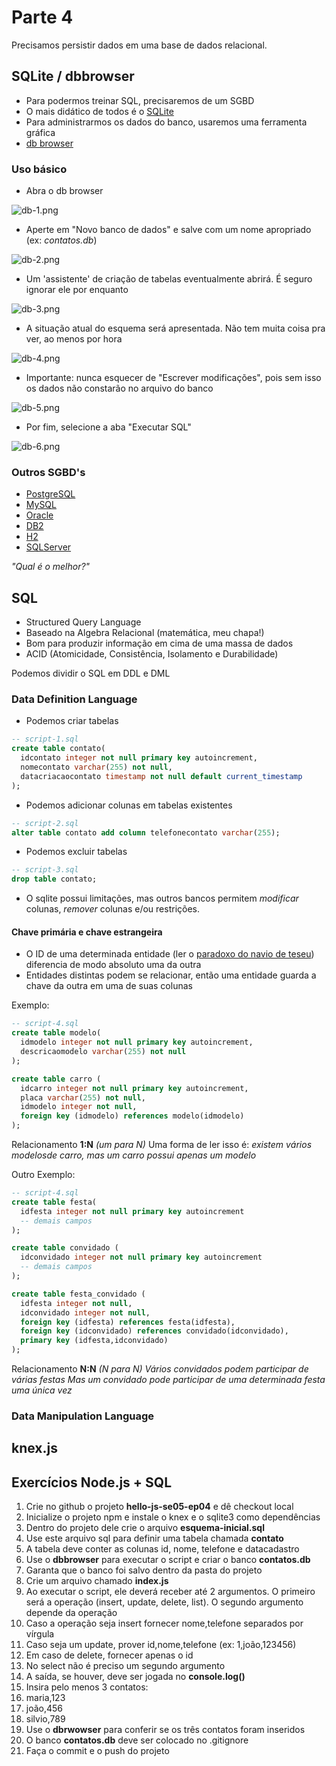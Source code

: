 # Parte 4

Precisamos persistir dados em uma base de dados relacional.

## SQLite / dbbrowser

- Para podermos treinar SQL, precisaremos de um SGBD
- O mais didático de todos é o [SQLite](https://sqlite.org/)
- Para administrarmos os dados do banco, usaremos uma ferramenta gráfica
- [db browser](http://sqlitebrowser.org/)

### Uso básico

- Abra o db browser

![db-1.png](img/prints-db-browser/db-1.png)

- Aperte em "Novo banco de dados" e salve com um nome apropriado 
  (ex: *contatos.db*)

![db-2.png](img/prints-db-browser/db-2.png)

- Um 'assistente' de criação de tabelas eventualmente abrirá. É seguro ignorar
  ele por enquanto

![db-3.png](img/prints-db-browser/db-3.png)

- A situação atual do esquema será apresentada. Não tem muita coisa pra ver,
  ao menos por hora

![db-4.png](img/prints-db-browser/db-4.png)

- Importante: nunca esquecer de "Escrever modificações", pois sem isso os 
  dados não constarão no arquivo do banco

![db-5.png](img/prints-db-browser/db-5.png)

- Por fim, selecione a aba "Executar SQL"

![db-6.png](img/prints-db-browser/db-6.png)

### Outros SGBD's

- [PostgreSQL](https://www.postgresql.org/)
- [MySQL](https://www.mysql.com/)
- [Oracle](http://www.oracle.com/technetwork/database/enterprise-edition/downloads/index.html)
- [DB2](https://www.ibm.com/analytics/us/en/db2/trials/)
- [H2](http://www.h2database.com/html/main.html) 
- [SQLServer](https://www.microsoft.com/pt-br/sql-server/sql-server-downloads)

*"Qual é o melhor?"*

## SQL

- Structured Query Language
- Baseado na Algebra Relacional (matemática, meu chapa!)
- Bom para produzir informação em cima de uma massa de dados 
- ACID (Atomicidade, Consistência, Isolamento e Durabilidade)

Podemos dividir o SQL em DDL e DML

### Data Definition Language

- Podemos criar tabelas

```sql
-- script-1.sql
create table contato(
  idcontato integer not null primary key autoincrement,
  nomecontato varchar(255) not null,
  datacriacaocontato timestamp not null default current_timestamp
);
```

- Podemos adicionar colunas em tabelas existentes

```sql
-- script-2.sql
alter table contato add column telefonecontato varchar(255);
```

- Podemos excluir tabelas

```sql
-- script-3.sql
drop table contato;
```

- O sqlite possui limitações, mas outros bancos permitem *modificar* colunas, 
  *remover* colunas e/ou restrições. 

#### Chave primária e chave estrangeira

- O ID de uma determinada entidade (ler o 
  [paradoxo do navio de teseu](https://pt.wikipedia.org/wiki/Navio_de_Teseu#O_paradoxo)) 
  diferencia de modo absoluto uma da outra
- Entidades distintas podem se relacionar, então uma entidade guarda a chave da
  outra em uma de suas colunas

Exemplo:

```sql
-- script-4.sql
create table modelo(
  idmodelo integer not null primary key autoincrement,
  descricaomodelo varchar(255) not null 
);

create table carro (
  idcarro integer not null primary key autoincrement,
  placa varchar(255) not null,
  idmodelo integer not null,
  foreign key (idmodelo) references modelo(idmodelo) 
);
```

Relacionamento **1:N** *(um para N)*
Uma forma de ler isso é: *existem vários modelosde carro, mas um carro possui*
*apenas um modelo*

Outro Exemplo:

```sql
-- script-4.sql
create table festa(
  idfesta integer not null primary key autoincrement
  -- demais campos
);

create table convidado (
  idconvidado integer not null primary key autoincrement
  -- demais campos
);

create table festa_convidado (
  idfesta integer not null,
  idconvidado integer not null,
  foreign key (idfesta) references festa(idfesta),
  foreign key (idconvidado) references convidado(idconvidado),
  primary key (idfesta,idconvidado)
);
```

Relacionamento **N:N** *(N para N)*
*Vários convidados podem participar de várias festas*
*Mas um convidado pode participar de uma determinada festa uma única vez*

### Data Manipulation Language


## knex.js

## Exercícios Node.js + SQL

1. Crie no github o projeto **hello-js-se05-ep04** e dê checkout local
2. Inicialize o projeto npm e instale o knex e o sqlite3 como dependências
3. Dentro do projeto dele crie o arquivo **esquema-inicial.sql**
4. Use este arquivo sql para definir uma tabela chamada **contato**
5. A tabela deve conter as colunas id, nome, telefone e datacadastro
6. Use o **dbbrowser** para executar o script e criar o banco **contatos.db**
7. Garanta que o banco foi salvo dentro da pasta do projeto
8. Crie um arquivo chamado **index.js**
9. Ao executar o script, ele deverá receber até 2 argumentos. O primeiro será 
   a operação (insert, update, delete, list). O segundo argumento depende da
   operação
  1. Caso a operação seja insert fornecer nome,telefone separados por vírgula
  2. Caso seja um update, prover id,nome,telefone (ex: 1,joão,123456)
  3. Em caso de delete, fornecer apenas o id
  4. No select não é preciso um segundo argumento
10. A saída, se houver, deve ser jogada no **console.log()**
11. Insira pelo menos 3 contatos: 
  1. maria,123 
  2. joão,456
  3. silvio,789
12. Use o **dbrwowser** para conferir se os três contatos foram inseridos
13. O banco **contatos.db** deve ser colocado no .gitignore
14. Faça o commit e o push do projeto
